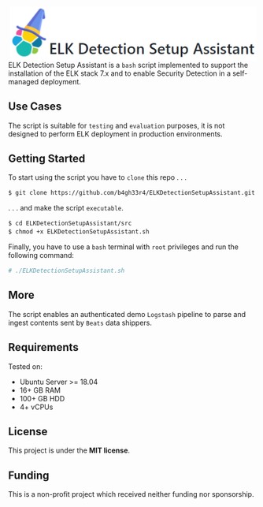 <img src="misc/logo.png" style="float:right" width="500px" alt="ELK Detection Setup Assistant">

ELK Detection Setup Assistant is a `bash` script implemented to support the installation of the ELK stack 7.x and to enable Security Detection in a self-managed deployment.

## Use Cases

The script is suitable for `testing` and `evaluation` purposes, it is not designed to perform ELK deployment in production environments.

## Getting Started

To start using the script you have to `clone` this repo . . .

```bash
$ git clone https://github.com/b4gh33r4/ELKDetectionSetupAssistant.git
```
. . . and make the script `executable`.

```bash
$ cd ELKDetectionSetupAssistant/src
$ chmod +x ELKDetectionSetupAssistant.sh
```

Finally, you have to use a `bash` terminal with `root` privileges and run the following command:

```bash
# ./ELKDetectionSetupAssistant.sh
```

## More

The script enables an authenticated demo `Logstash` pipeline to parse and ingest contents sent by `Beats` data shippers.

## Requirements

Tested on:
- Ubuntu Server >= 18.04
- 16+ GB RAM
- 100+ GB HDD
- 4+ vCPUs

## License

This project is under the **MIT license**.

## Funding

This is a non-profit project which received neither funding nor sponsorship.
